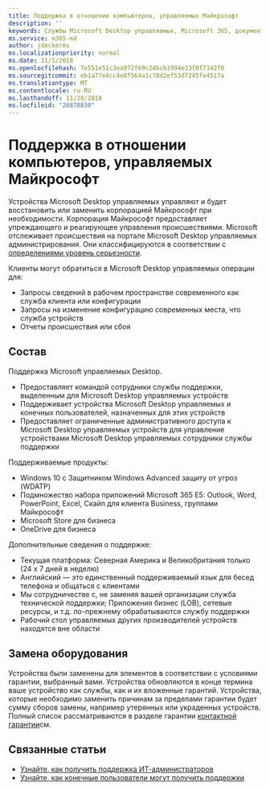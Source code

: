 ```yaml
---
title: Поддержка в отношении компьютеров, управляемых Майкрософт
description: ''
keywords: Службы Microsoft Desktop управляемых, Microsoft 365, документация
ms.service: m365-md
author: jdeckerms
ms.localizationpriority: normal
ms.date: 11/1/2018
ms.openlocfilehash: 7e551e51c3ea972f69c24bcb1994e13f0f7342f0
ms.sourcegitcommit: eb1a77e4cc4e8f564a1c78d2ef53d7245fe4517a
ms.translationtype: MT
ms.contentlocale: ru-RU
ms.lasthandoff: 11/28/2018
ms.locfileid: "26870830"
---
```

# <a name="support-for-microsoft-managed-desktop"></a>Поддержка в отношении компьютеров, управляемых Майкрософт

Устройства Microsoft Desktop управляемых управляют и будет восстановить или заменить корпорацией Майкрософт при необходимости. Корпорация Майкрософт предоставляет упреждающего и реагирующее управления происшествиями. Microsoft отслеживает происшествия на портале Microsoft Desktop управляемых администрирования. Они классифицируются в соответствии с [определениями уровень серьезности](#severity-definitions). 

Клиенты могут обратиться в Microsoft Desktop управляемых операции для:
- Запросы сведений в рабочем пространстве современного как служба клиента или конфигурации
- Запросы на изменение конфигурацию современных места, что служба устройств
- Отчеты происшествия или сбоя

## <a name="whats-included"></a>Состав

Поддержка Microsoft управляемых Desktop.

- Предоставляет командой сотрудники службы поддержки, выделенным для Microsoft Desktop управляемых устройств
- Поддерживает устройства Microsoft Desktop управляемых и конечных пользователей, назначенных для этих устройств
- Предоставляет ограниченные административного доступа к Microsoft Desktop управляемых устройств для управление устройствами Microsoft Desktop управляемых сотрудники службы поддержки 

Поддерживаемые продукты:

- Windows 10 с Защитником Windows Advanced защиту от угроз (WDATP) 
- Подмножество набора приложений Microsoft 365 E5: Outlook, Word, PowerPoint, Excel, Скайп для клиента Business, группами Майкрософт 
- Microsoft Store для бизнеса 
- OneDrive для бизнеса 

Дополнительные сведения о поддержке:

- Текущая платформа: Северная Америка и Великобритания только (24 x 7 дней в неделю) 
- Английский — это единственный поддерживаемый язык для бесед телефона и общаться с клиентами 
- Мы сотрудничестве с, не заменяя вашей организации служба технической поддержки; Приложения бизнес (LOB), сетевые ресурсы, и т.д. по-прежнему обрабатываются службу поддержки 
- Рабочий стол управляемых других производителей устройств находятся вне области 

## <a name="hardware-replacement"></a>Замена оборудования

Устройства были заменены для элементов в соответствии с условиями гарантии, выбранный вами. Устройства обновляются в конце термина ваше устройство как службы, как и их вложенные гарантий. Устройства, которые необходимо заменить причинам за пределами гарантии будет сумму сборов замены, например утерянных или украденных устройств. Полный список рассматриваются в разделе гарантии [контактной гарантии](https://support.microsoft.com/help/4036296/surface-surface-standard-warranty)см.


## <a name="related-topics"></a>Связанные статьи

- [Узнайте, как получить поддержка ИТ-администраторов](../working-with-managed-desktop/admin-support.md)
- [Узнайте, как конечные пользователи могут получить поддержки](../working-with-managed-desktop/end-user-support.md)